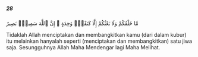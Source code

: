 ##### 28

<span class="ayah">مَّا خَلْقُكُمْ وَلَا بَعْثُكُمْ إِلَّا كَنَفْسٍۢ وَٰحِدَةٍ ۗ إِنَّ ٱللَّهَ سَمِيعٌۢ بَصِيرٌ</span>

<span class="ayah_translation">Tidaklah Allah menciptakan dan membangkitkan kamu (dari dalam kubur) itu melainkan hanyalah seperti (menciptakan dan membangkitkan) satu jiwa saja. Sesungguhnya Allah Maha Mendengar lagi Maha Melihat.</span>
